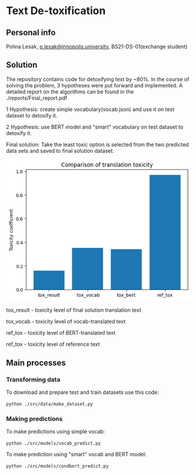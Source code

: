 # Text De-toxification

## Personal info
Polina Lesak, p.lesak@innopolis.university, BS21-DS-01(exchange student)

## Solution
The repository contains code for detoxifying text by ~80%.
In the course of solving the problem, 3 hypotheses were put forward and implemented. A detailed report on the algorithms can be found in the ./reports/Final_report.pdf

1 Hypothesis: create simple vocabulary(vocab.json) and use it on test dataset to detoxify it.

2 Hypothesis: use BERT model and "smart" vocabulary on test dataset to detoxify it.

Final solution: Take the least toxic option is selected from the two predicted data sets and saved to final solution dataset.

![Compare toxicity level of difference algorithms](https://github.com/polinaLesak/text-detoxification/blob/master/reports/figures/compare_toxicity.png)

tox_result - toxicity level of final solution translation text

tox_vocab - toxicity level of vocab-translated text

ref_tox - toxicity level of BERT-translated text

ref_tox - toxicity level of reference text
## Main processes


### Transforming data

To download and prepare test and train datasets use this code:

`python ./src/data/make_dataset.py`


### Making predictions

To make predictions using simple vocab:

`python ./src/models/vocab_predict.py`

To make prediction using "smart" vocab and BERT model:

`python ./src/models/condbert_predict.py`





